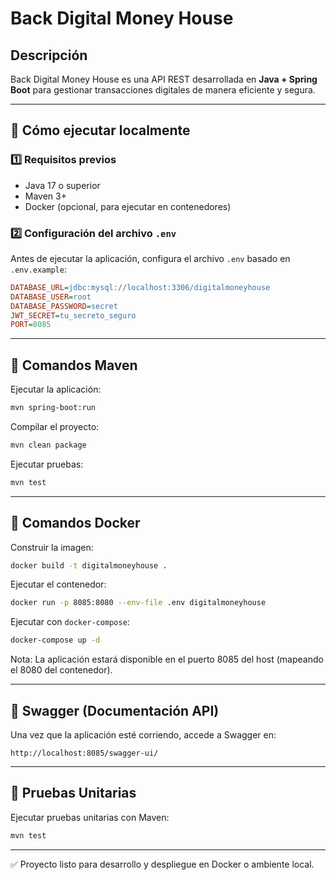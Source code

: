 
# Back Digital Money House

## Descripción
Back Digital Money House es una API REST desarrollada en **Java + Spring Boot** para gestionar transacciones digitales de manera eficiente y segura.

---

## 🚀 Cómo ejecutar localmente

### 1️⃣ Requisitos previos
- Java 17 o superior
- Maven 3+
- Docker (opcional, para ejecutar en contenedores)

### 2️⃣ Configuración del archivo `.env`
Antes de ejecutar la aplicación, configura el archivo `.env` basado en `.env.example`:
```ini
DATABASE_URL=jdbc:mysql://localhost:3306/digitalmoneyhouse
DATABASE_USER=root
DATABASE_PASSWORD=secret
JWT_SECRET=tu_secreto_seguro
PORT=8085
```

---

## 🔧 Comandos Maven
Ejecutar la aplicación:
```bash
mvn spring-boot:run
```
Compilar el proyecto:
```bash
mvn clean package
```
Ejecutar pruebas:
```bash
mvn test
```

---

## 🐳 Comandos Docker
Construir la imagen:
```bash
docker build -t digitalmoneyhouse .
```
Ejecutar el contenedor:
```bash
docker run -p 8085:8080 --env-file .env digitalmoneyhouse
```
Ejecutar con `docker-compose`:
```bash
docker-compose up -d
```

Nota: La aplicación estará disponible en el puerto 8085 del host (mapeando el 8080 del contenedor).

---

## 📜 Swagger (Documentación API)
Una vez que la aplicación esté corriendo, accede a Swagger en:
```
http://localhost:8085/swagger-ui/
```

---

## 🧪 Pruebas Unitarias
Ejecutar pruebas unitarias con Maven:
```bash
mvn test
```

---

✅ Proyecto listo para desarrollo y despliegue en Docker o ambiente local.

